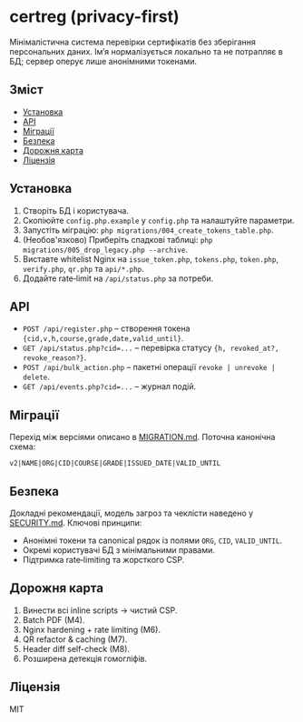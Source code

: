 # certreg (privacy-first)

Мінімалістична система перевірки сертифікатів без зберігання персональних даних. Імʼя нормалізується локально та не потрапляє в БД; сервер оперує лише анонімними токенами.

## Зміст
- [Установка](#установка)
- [API](#api)
- [Міграції](#міграції)
- [Безпека](#безпека)
- [Дорожня карта](#дорожня-карта)
- [Ліцензія](#ліцензія)

## Установка
1. Створіть БД і користувача.
2. Скопіюйте `config.php.example` у `config.php` та налаштуйте параметри.
3. Запустіть міграцію: `php migrations/004_create_tokens_table.php`.
4. (Необов'язково) Приберіть спадкові таблиці: `php migrations/005_drop_legacy.php --archive`.
5. Виставте whitelist Nginx на `issue_token.php`, `tokens.php`, `token.php`, `verify.php`, `qr.php` та `api/*.php`.
6. Додайте rate‑limit на `/api/status.php` за потреби.

## API
- `POST /api/register.php` – створення токена `{cid,v,h,course,grade,date,valid_until}`.
- `GET /api/status.php?cid=...` – перевірка статусу `{h, revoked_at?, revoke_reason?}`.
- `POST /api/bulk_action.php` – пакетні операції `revoke | unrevoke | delete`.
- `GET /api/events.php?cid=...` – журнал подій.

## Міграції
Перехід між версіями описано в [MIGRATION.md](MIGRATION.md). Поточна канонічна схема:
```
v2|NAME|ORG|CID|COURSE|GRADE|ISSUED_DATE|VALID_UNTIL
```

## Безпека
Докладні рекомендації, модель загроз та чеклісти наведено у [SECURITY.md](SECURITY.md). Ключові принципи:
- Анонімні токени та canonical рядок із полями `ORG`, `CID`, `VALID_UNTIL`.
- Окремі користувачі БД з мінімальними правами.
- Підтримка rate‑limiting та жорсткого CSP.

## Дорожня карта
1. Винести всі inline scripts → чистий CSP.
2. Batch PDF (M4).
3. Nginx hardening + rate limiting (M6).
4. QR refactor & caching (M7).
5. Header diff self-check (M8).
6. Розширена детекція гомогліфів.

## Ліцензія
MIT
